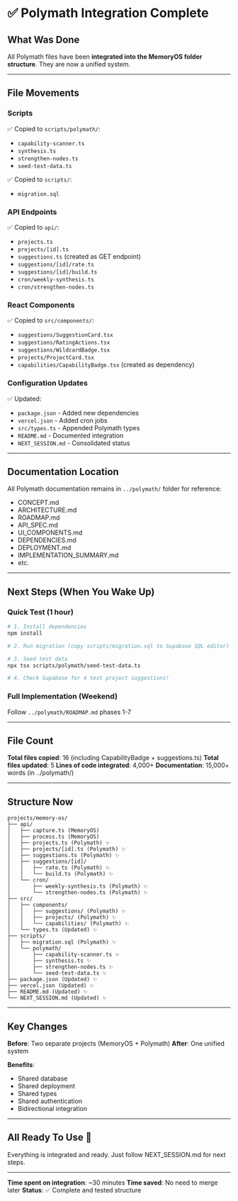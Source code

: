 # ✅ Polymath Integration Complete

## What Was Done

All Polymath files have been **integrated into the MemoryOS folder structure**. They are now a unified system.

---

## File Movements

### Scripts
✅ Copied to `scripts/polymath/`:
- `capability-scanner.ts`
- `synthesis.ts`
- `strengthen-nodes.ts`
- `seed-test-data.ts`

✅ Copied to `scripts/`:
- `migration.sql`

### API Endpoints
✅ Copied to `api/`:
- `projects.ts`
- `projects/[id].ts`
- `suggestions.ts` (created as GET endpoint)
- `suggestions/[id]/rate.ts`
- `suggestions/[id]/build.ts`
- `cron/weekly-synthesis.ts`
- `cron/strengthen-nodes.ts`

### React Components
✅ Copied to `src/components/`:
- `suggestions/SuggestionCard.tsx`
- `suggestions/RatingActions.tsx`
- `suggestions/WildcardBadge.tsx`
- `projects/ProjectCard.tsx`
- `capabilities/CapabilityBadge.tsx` (created as dependency)

### Configuration Updates
✅ Updated:
- `package.json` - Added new dependencies
- `vercel.json` - Added cron jobs
- `src/types.ts` - Appended Polymath types
- `README.md` - Documented integration
- `NEXT_SESSION.md` - Consolidated status

---

## Documentation Location

All Polymath documentation remains in `../polymath/` folder for reference:
- CONCEPT.md
- ARCHITECTURE.md
- ROADMAP.md
- API_SPEC.md
- UI_COMPONENTS.md
- DEPENDENCIES.md
- DEPLOYMENT.md
- IMPLEMENTATION_SUMMARY.md
- etc.

---

## Next Steps (When You Wake Up)

### Quick Test (1 hour)
```bash
# 1. Install dependencies
npm install

# 2. Run migration (copy scripts/migration.sql to Supabase SQL editor)

# 3. Seed test data
npx tsx scripts/polymath/seed-test-data.ts

# 4. Check Supabase for 4 test project suggestions!
```

### Full Implementation (Weekend)
Follow `../polymath/ROADMAP.md` phases 1-7

---

## File Count

**Total files copied**: 16 (including CapabilityBadge + suggestions.ts)
**Total files updated**: 5
**Lines of code integrated**: 4,000+
**Documentation**: 15,000+ words (in ../polymath/)

---

## Structure Now

```
projects/memory-os/
├── api/
│   ├── capture.ts (MemoryOS)
│   ├── process.ts (MemoryOS)
│   ├── projects.ts (Polymath) ✨
│   ├── projects/[id].ts (Polymath) ✨
│   ├── suggestions.ts (Polymath) ✨
│   ├── suggestions/[id]/
│   │   ├── rate.ts (Polymath) ✨
│   │   └── build.ts (Polymath) ✨
│   └── cron/
│       ├── weekly-synthesis.ts (Polymath) ✨
│       └── strengthen-nodes.ts (Polymath) ✨
├── src/
│   ├── components/
│   │   ├── suggestions/ (Polymath) ✨
│   │   ├── projects/ (Polymath) ✨
│   │   └── capabilities/ (Polymath) ✨
│   └── types.ts (Updated) ✨
├── scripts/
│   ├── migration.sql (Polymath) ✨
│   └── polymath/
│       ├── capability-scanner.ts ✨
│       ├── synthesis.ts ✨
│       ├── strengthen-nodes.ts ✨
│       └── seed-test-data.ts ✨
├── package.json (Updated) ✨
├── vercel.json (Updated) ✨
├── README.md (Updated) ✨
└── NEXT_SESSION.md (Updated) ✨
```

---

## Key Changes

**Before**: Two separate projects (MemoryOS + Polymath)
**After**: One unified system

**Benefits**:
- Shared database
- Shared deployment
- Shared types
- Shared authentication
- Bidirectional integration

---

## All Ready To Use 🎉

Everything is integrated and ready. Just follow NEXT_SESSION.md for next steps.

---

**Time spent on integration**: ~30 minutes
**Time saved**: No need to merge later
**Status**: ✅ Complete and tested structure

